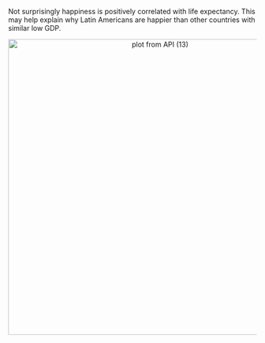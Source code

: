 Not surprisingly happiness is positively correlated with life expectancy. This may help explain why Latin Americans are happier than other countries with similar low GDP.

<div>
    <a href="https://plot.ly/~wyr211/138/?share_key=LLUjp0G7liQg5ED2EoPcg8" target="_blank" title="plot from API (13)" style="display: block; text-align: center;"><img src="https://plot.ly/~wyr211/138.png?share_key=LLUjp0G7liQg5ED2EoPcg8" alt="plot from API (13)" style="max-width: 100%;width: 600px;"  width="100%" onerror="this.onerror=null;this.src='https://plot.ly/404.png';" /></a>
    
</div>

